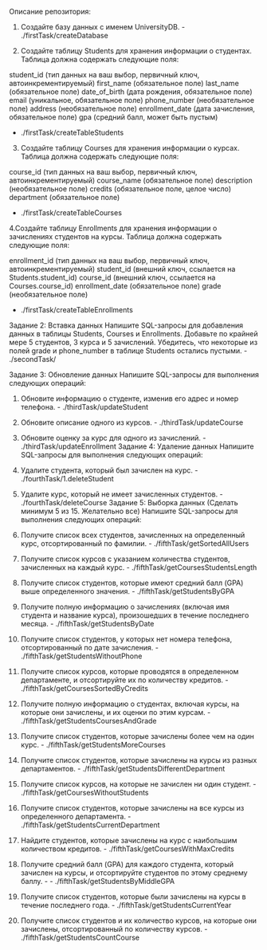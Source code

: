 Описание репозитория:
1. Создайте базу данных с именем UniversityDB. - ./firstTask/createDatabase 

2. Создайте таблицу Students для хранения информации о студентах. Таблица должна содержать следующие поля:

student_id (тип данных на ваш выбор, первичный ключ, автоинкрементируемый)
first_name (обязательное поле)
last_name (обязательное поле)
date_of_birth (дата рождения, обязательное поле)
email (уникальное, обязательное поле)
phone_number (необязательное поле)
address (необязательное поле)
enrollment_date (дата зачисления, обязательное поле)
gpa (средний балл, может быть пустым)

- ./firstTask/createTableStudents

3. Создайте таблицу Courses для хранения информации о курсах. Таблица должна содержать следующие поля:

course_id (тип данных на ваш выбор, первичный ключ, автоинкрементируемый)
course_name (обязательное поле)
description (необязательное поле)
credits (обязательное поле, целое число)
department (обязательное поле)

- ./firstTask/createTableCourses

4.Создайте таблицу Enrollments для хранения информации о зачислениях студентов на курсы. Таблица должна содержать следующие поля:

enrollment_id (тип данных на ваш выбор, первичный ключ, автоинкрементируемый)
student_id (внешний ключ, ссылается на Students.student_id)
course_id (внешний ключ, ссылается на Courses.course_id)
enrollment_date (обязательное поле)
grade (необязательное поле)

- ./firstTask/createTableEnrollments

Задание 2: Вставка данных
Напишите SQL-запросы для добавления данных в таблицы Students, Courses и Enrollments. Добавьте по крайней мере 5 студентов, 3 курса и 5 зачислений. Убедитесь, что некоторые из полей grade и phone_number в таблице Students остались пустыми. - ./secondTask/

Задание 3: Обновление данных
Напишите SQL-запросы для выполнения следующих операций:

1. Обновите информацию о студенте, изменив его адрес и номер телефона. - ./thirdTask/updateStudent
2. Обновите описание одного из курсов. - ./thirdTask/updateCourse
3. Обновите оценку за курс для одного из зачислений. - ./thirdTask/updateEnrollment
Задание 4: Удаление данных
Напишите SQL-запросы для выполнения следующих операций:

1. Удалите студента, который был зачислен на курс. - ./fourthTask/1.deleteStudent
2. Удалите курс, который не имеет зачисленных студентов. - ./fourthTask/deleteCourse
Задание 5: Выборка данных (Сделать минимум 5 из 15. Желательно все)
Напишите SQL-запросы для выполнения следующих операций:

1. Получите список всех студентов, зачисленных на определенный курс, отсортированный по фамилии. - ./fifthTask/getSortedAllUsers
2. Получите список курсов с указанием количества студентов, зачисленных на каждый курс. - ./fifthTask/getCoursesStudentsLength
3. Получите список студентов, которые имеют средний балл (GPA) выше определенного значения. - ./fifthTask/getStudentsByGPA
4. Получите полную информацию о зачислениях (включая имя студента и название курса), произошедших в течение последнего месяца.  - ./fifthTask/getStudentsByDate
5. Получите список студентов, у которых нет номера телефона, отсортированный по дате зачисления.  - ./fifthTask/getStudentsWithoutPhone
6. Получите список курсов, которые проводятся в определенном департаменте, и отсортируйте их по количеству кредитов. - ./fifthTask/getCoursesSortedByCredits
7. Получите полную информацию о студентах, включая курсы, на которые они зачислены, и их оценки по этим курсам. - ./fifthTask/getStudentsCoursesAndGrade
8. Получите список студентов, которые зачислены более чем на один курс. - ./fifthTask/getStudentsMoreCourses
9. Получите список студентов, которые зачислены на курсы из разных департаментов. - ./fifthTask/getStudentsDifferentDepartment
10. Получите список курсов, на которые не зачислен ни один студент. - ./fifthTask/getCoursesWithoutStudents
11. Получите список студентов, которые зачислены на все курсы из определенного департамента. - ./fifthTask/getStudentsCurrentDepartment
12. Найдите студентов, которые зачислены на курс с наибольшим количеством кредитов. - ./fifthTask/getCoursesWithMaxCredits
13. Получите средний балл (GPA) для каждого студента, который зачислен на курсы, и отсортируйте студентов по этому среднему баллу. -  - ./fifthTask/getStudentsByMiddleGPA
14. Получите список студентов, которые были зачислены на курсы в течение последнего года. - ./fifthTask/getStudentsCurrentYear
15. Получите список студентов и их количество курсов, на которые они зачислены, отсортированный по количеству курсов. - ./fifthTask/getStudentsCountCourse